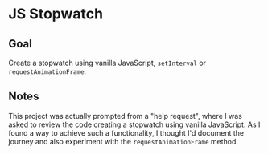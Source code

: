 # JS Stopwatch

<!-- ## [Live Demo]() -->

## Goal

Create a stopwatch using vanilla JavaScript, `setInterval` or `requestAnimationFrame`.

## Notes

This project was actually prompted from a "help request", where I was asked to review the code creating a stopwatch using vanilla JavaScript. As I found a way to achieve such a functionality, I thought I'd document the journey and also experiment with the `requestAnimationFrame` method.

